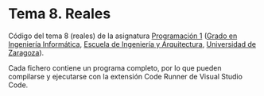# Tema 8. Reales
 
Código del tema 8 (reales) de la asignatura [Programación 1](https://github.com/prog1-eina) ([Grado en Ingeniería Informática](https://webdiis.unizar.es/~silarri/coordinadorGrado/), [Escuela de Ingeniería y Arquitectura](https://eina.unizar.es/), [Universidad de Zaragoza](https://www.unizar.es/)).

Cada fichero contiene un programa completo, por lo que pueden compilarse y ejecutarse con la extensión Code Runner de Visual Studio Code.
